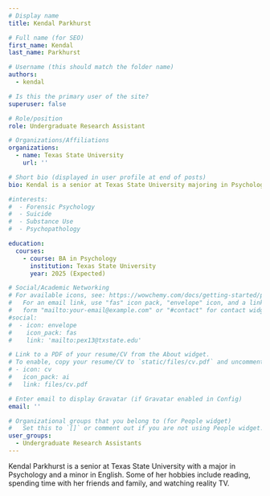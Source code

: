 ```yaml
---
# Display name
title: Kendal Parkhurst

# Full name (for SEO)
first_name: Kendal
last_name: Parkhurst

# Username (this should match the folder name)
authors:
  - kendal

# Is this the primary user of the site?
superuser: false

# Role/position
role: Undergraduate Research Assistant

# Organizations/Affiliations
organizations:
  - name: Texas State University
    url: ''

# Short bio (displayed in user profile at end of posts)
bio: Kendal is a senior at Texas State University majoring in Psychology.

#interests:
#  - Forensic Psychology
#  - Suicide
#  - Substance Use
#  - Psychopathology

education:
  courses:
    - course: BA in Psychology
      institution: Texas State University
      year: 2025 (Expected)

# Social/Academic Networking
# For available icons, see: https://wowchemy.com/docs/getting-started/page-builder/#icons
#   For an email link, use "fas" icon pack, "envelope" icon, and a link in the
#   form "mailto:your-email@example.com" or "#contact" for contact widget.
#social:
#  - icon: envelope
#    icon_pack: fas
#    link: 'mailto:pex13@txstate.edu'

# Link to a PDF of your resume/CV from the About widget.
# To enable, copy your resume/CV to `static/files/cv.pdf` and uncomment the lines below.
# - icon: cv
#   icon_pack: ai
#   link: files/cv.pdf

# Enter email to display Gravatar (if Gravatar enabled in Config)
email: ''

# Organizational groups that you belong to (for People widget)
#   Set this to `[]` or comment out if you are not using People widget.
user_groups:
  - Undergraduate Research Assistants
---
```


Kendal Parkhurst is a senior at Texas State University with a major in Psychology and a minor in English. Some of her hobbies include reading, spending time with her friends and family, and watching reality TV.